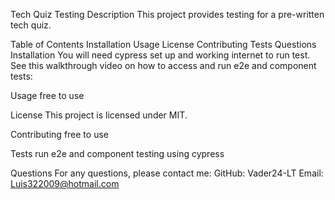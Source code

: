 Tech Quiz Testing
Description
This project provides testing for a pre-written tech quiz.

Table of Contents
Installation
Usage
License
Contributing
Tests
Questions
Installation
You will need cypress set up and working internet to run test. See this walkthrough video on how to access and run e2e and component tests:

Usage
free to use

License
This project is licensed under MIT.

Contributing
free to use

Tests
run e2e and component testing using cypress

Questions
For any questions, please contact me:
GitHub: Vader24-LT
Email: Luis322009@hotmail.com
